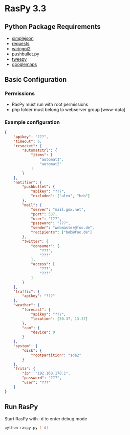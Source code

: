 # RasPy 3.3

## Python Package Requirements

* [simplejson](https://pypi.python.org/pypi/simplejson)
* [requests](https://github.com/kennethreitz/requests)
* [wiringpi2](https://github.com/Gadgetoid/Wiringpi2-Python)
* [pushbullet.py](https://github.com/randomchars/pushbullet.py)
* [tweepy](https://github.com/tweepy/tweepy)
* [googlemaps](https://github.com/googlemaps/google-maps-services-python)

## Basic Configuration

### Permissions

* RasPy must run with root permissions
* php folder must belong to webserver group [www-data]

### Example configuration

```json
{
    "apikey": "???",
    "timeout": 5,
    "rcsocket": {
        "automatctrl": {
            "items": [
                "automat1",
                "automat2"
            ]
        }
    },
    "notifier": {
        "pushbullet": {
            "apikey": "???",
            "excluded": ["alex", "bob"]
        },
        "mail": {
            "server": "mail.gmx.net",
            "port": 587,
            "user": "???",
            "password": "???",
            "sender": "webmaster@foo.de",
            "recipients": ["bob@foo.de"]
        },
        "twitter": {
            "consumer": [
                "???",
                "???"
            ],
            "access": [
                "???",
                "???"
            ]
        }
    },
    "traffic": {
        "apikey": "???"
    },
    "weather": {
        "forecast": {
            "apikey": "???",
            "location": [50.37, 13.37]
        },
        "cam": {
            "device": 0
        }
    },
    "system": {
        "disk": {
            "rootpartition": "sda2"
        }
    },
    "fritz": {
        "ip": "192.168.178.1",
        "password": "???",
        "user": "???"
    }
}
```

## Run RasPy

Start RasPy with -d to enter debug mode

```bash
python raspy.py [-d]
```
